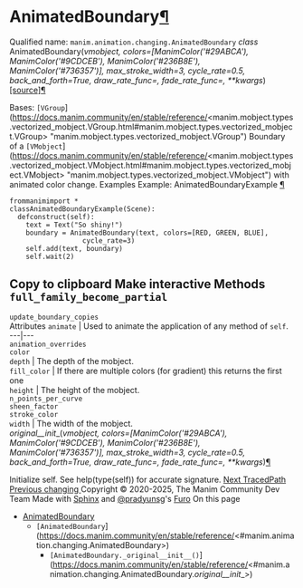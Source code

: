 # AnimatedBoundary[¶](https://docs.manim.community/en/stable/reference/<#animatedboundary> "Link to this heading")
Qualified name: `manim.animation.changing.AnimatedBoundary`
_class_ AnimatedBoundary(_vmobject, colors=[ManimColor('#29ABCA'), ManimColor('#9CDCEB'), ManimColor('#236B8E'), ManimColor('#736357')], max_stroke_width=3, cycle_rate=0.5, back_and_forth=True, draw_rate_func=<function smooth>, fade_rate_func=<function smooth>, **kwargs_)[[source]](https://docs.manim.community/en/stable/reference/<../_modules/manim/animation/changing.html#AnimatedBoundary>)[¶](https://docs.manim.community/en/stable/reference/<#manim.animation.changing.AnimatedBoundary> "Link to this definition")
    
Bases: `[VGroup`](https://docs.manim.community/en/stable/reference/<manim.mobject.types.vectorized_mobject.VGroup.html#manim.mobject.types.vectorized_mobject.VGroup> "manim.mobject.types.vectorized_mobject.VGroup")
Boundary of a `[VMobject`](https://docs.manim.community/en/stable/reference/<manim.mobject.types.vectorized_mobject.VMobject.html#manim.mobject.types.vectorized_mobject.VMobject> "manim.mobject.types.vectorized_mobject.VMobject") with animated color change.
Examples
Example: AnimatedBoundaryExample [¶](https://docs.manim.community/en/stable/reference/<#animatedboundaryexample>)
```
frommanimimport *
classAnimatedBoundaryExample(Scene):
  defconstruct(self):
    text = Text("So shiny!")
    boundary = AnimatedBoundary(text, colors=[RED, GREEN, BLUE],
                  cycle_rate=3)
    self.add(text, boundary)
    self.wait(2)

```
Copy to clipboard
Make interactive
Methods
`full_family_become_partial`  
---  
`update_boundary_copies`  
Attributes
`animate` | Used to animate the application of any method of `self`.  
---|---  
`animation_overrides`  
`color`  
`depth` | The depth of the mobject.  
`fill_color` | If there are multiple colors (for gradient) this returns the first one  
`height` | The height of the mobject.  
`n_points_per_curve`  
`sheen_factor`  
`stroke_color`  
`width` | The width of the mobject.  
_original__init__(_vmobject, colors=[ManimColor('#29ABCA'), ManimColor('#9CDCEB'), ManimColor('#236B8E'), ManimColor('#736357')], max_stroke_width=3, cycle_rate=0.5, back_and_forth=True, draw_rate_func=<function smooth>, fade_rate_func=<function smooth>, **kwargs_)[¶](https://docs.manim.community/en/stable/reference/<#manim.animation.changing.AnimatedBoundary._original__init__> "Link to this definition")
    
Initialize self. See help(type(self)) for accurate signature.
[ Next TracedPath ](https://docs.manim.community/en/stable/reference/<manim.animation.changing.TracedPath.html>) [ Previous changing ](https://docs.manim.community/en/stable/reference/<manim.animation.changing.html>)
Copyright © 2020-2025, The Manim Community Dev Team 
Made with [Sphinx](https://docs.manim.community/en/stable/reference/<https:/www.sphinx-doc.org/>) and [@pradyunsg](https://docs.manim.community/en/stable/reference/<https:/pradyunsg.me>)'s [Furo](https://docs.manim.community/en/stable/reference/<https:/github.com/pradyunsg/furo>)
On this page 
  * [AnimatedBoundary](https://docs.manim.community/en/stable/reference/<#>)
    * `[AnimatedBoundary`](https://docs.manim.community/en/stable/reference/<#manim.animation.changing.AnimatedBoundary>)
      * `[AnimatedBoundary._original__init__()`](https://docs.manim.community/en/stable/reference/<#manim.animation.changing.AnimatedBoundary._original__init__>)


